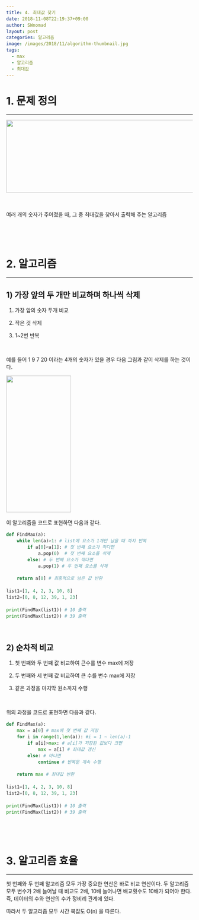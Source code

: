 ```yaml
---
title: 4. 최대값 찾기
date: 2018-11-08T22:19:37+09:00
author: SWnomad
layout: post
categories: 알고리즘
image: /images/2018/11/algorithm-thumbnail.jpg
tags:
  - max
  - 알고리즘
  - 최대값
---
```

# 1. 문제 정의

* * *

<img class="aligncenter size-full wp-image-1282" src="/images/2018/11/no-name-2.jpg" alt="" width="771" height="196" srcset="/images/2018/11/no-name-2.jpg 771w, /images/2018/11/no-name-2-300x76.jpg 300w, /images/2018/11/no-name-2-768x195.jpg 768w" sizes="(max-width: 771px) 100vw, 771px" /> 

&nbsp;

여러 개의 숫자가 주어졌을 때, 그 중 최대값을 찾아서 출력해 주는 알고리즘

&nbsp;

&nbsp;

# 2. 알고리즘

* * *

## 1) 가장 앞의 두 개만 비교하며 하나씩 삭제

1. 가장 앞의 숫자 두개 비교

2. 작은 것 삭제

3. 1~2번 반복

&nbsp;

예를 들어 1 9 7 20 이라는 4개의 숫자가 있을 경우 다음 그림과 같이 삭제를 하는 것이다.

<img class="aligncenter wp-image-1283" src="/images/2018/11/3.jpg" alt="" width="175" height="368" srcset="/images/2018/11/3.jpg 228w, /images/2018/11/3-143x300.jpg 143w" sizes="(max-width: 175px) 100vw, 175px" /> 

이 알고리즘을 코드로 표현하면 다음과 같다.

~~~ python
def FindMax(a):
    while len(a)>1: # list에 요소가 1개만 남을 때 까지 반복
        if a[0]<a[1]: # 첫 번째 요소가 작다면
            a.pop(0)  # 첫 번째 요소를 삭제
        else: # 두 번째 요소가 작다면
            a.pop(1) # 두 번째 요소를 삭제

    return a[0] # 최종적으로 남은 값 반환

list1=[1, 4, 2, 3, 10, 8]
list2=[0, 8, 12, 39, 1, 23]

print(FindMax(list1)) # 10 출력
print(FindMax(list2)) # 39 출력

~~~

&nbsp;

## 

## 2) 순차적 비교

1. 첫 번째와 두 번째 값 비교하여 큰수를 변수 max에 저장

2. 두 번째와 세 번째 값 비교하여 큰 수를 변수 max에 저장

3. 같은 과정을 마지막 원소까지 수행

&nbsp;

위의 과정을 코드로 표현하면 다음과 같다.

~~~ python
def FindMax(a):
    max = a[0] # max에 첫 번째 값 저장
    for i in range(1,len(a)): #i = 1 ~ len(a)-1
        if a[i]>max: # a[i]가 저장된 값보다 크면
            max = a[i] # 최대값 갱신
        else: # 아니면
            continue # 반복문 계속 수행

    return max # 최대값 반환

list1=[1, 4, 2, 3, 10, 8]
list2=[0, 8, 12, 39, 1, 23]

print(FindMax(list1)) # 10 출력
print(FindMax(list2)) # 39 출력
~~~

&nbsp;

&nbsp;

# 3. 알고리즘 효율

* * *

첫 번째와 두 번째 알고리즘 모두 가장 중요한 연산은 바로 비교 연산이다. 두 알고리즘 모두 변수가 2배 늘어날 때 비교도 2배, 10배 늘어나면 배교횟수도 10배가 되어야 한다. 즉, 데이터의 수와 연산의 수가 정비례 관계에 있다.

따라서 두 알고리즘 모두 시간 복잡도 O(n) 을 따른다.